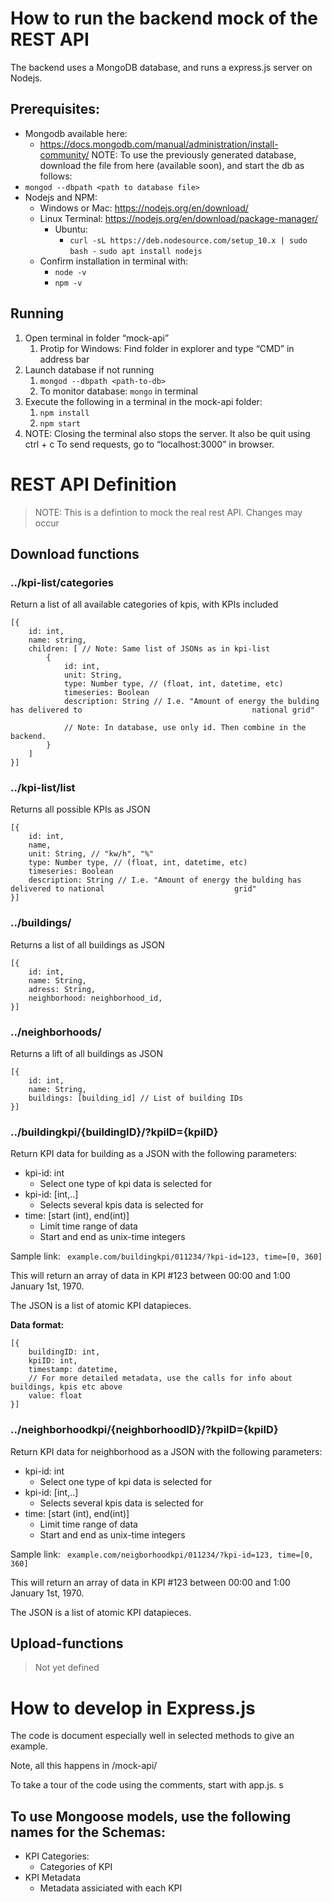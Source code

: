 # How to run the backend mock of the REST API

The backend uses a MongoDB database, and runs a express.js server on Nodejs. 

## Prerequisites: 
 - Mongodb available here: 
    - https://docs.mongodb.com/manual/administration/install-community/ 
      NOTE: To use the previously generated database, download the file from here (available soon), and start the db as follows:
  - ``` mongod --dbpath <path to database file>  ``` 
  - Nodejs and NPM:
    - Windows or Mac: https://nodejs.org/en/download/ 
    - Linux Terminal: https://nodejs.org/en/download/package-manager/ 
      - Ubuntu: 
        - ``` curl -sL https://deb.nodesource.com/setup_10.x | sudo bash - ``` 
         ``` sudo apt install nodejs ``` 
    - Confirm installation in terminal with:
      - ` node -v `
      - ` npm -v ` 

## Running 

1. Open terminal in folder “mock-api”
   1. Protip for Windows: Find folder in explorer and type “CMD” in address bar
2. Launch database if not running 
   1. ` mongod --dbpath <path-to-db>  ` 
   2. To monitor database: `mongo` in terminal
3. Execute the following in a terminal in the mock-api folder:
   1.  ` npm install ` 
   2.  ` npm start ` 
4. NOTE: Closing the terminal also stops the server. It also be quit using ctrl + c 
   To send requests, go to “localhost:3000” in browser. 




# REST API Definition 

> NOTE: This is a defintion to mock the real rest API. Changes may occur 

## Download functions

### ../kpi-list/categories

Return a list of all available categories of kpis, with KPIs included 

``` JS
[{
    id: int,
    name: string, 
    children: [ // Note: Same list of JSONs as in kpi-list
        {
            id: int,
            unit: String,
            type: Number type, // (float, int, datetime, etc)
    		timeseries: Boolean 
            description: String // I.e. "Amount of energy the bulding has delivered to 										national grid" 
            
            // Note: In database, use only id. Then combine in the 				backend. 
        }
    ]
}]
```



### ../kpi-list/list

Returns all possible KPIs as JSON

``` JS
[{
    id: int,
    name, 
    unit: String, // "kw/h", "%" 
    type: Number type, // (float, int, datetime, etc)
    timeseries: Boolean 
    description: String // I.e. "Amount of energy the bulding has delivered to national 							grid" 
}]
```

 

### ../buildings/

Returns a list of all buildings as JSON

```JS
[{
    id: int,
    name: String, 
    adress: String, 
    neighborhood: neighborhood_id, 
}]
```



### ../neighborhoods/

Returns a lift of all buildings as JSON

```JS
[{
    id: int, 
    name: String, 
    buildings: [building_id] // List of building IDs 
}]
```



### ../buildingkpi/{buildingID}/?kpiID={kpiID}

Return KPI data for building as a JSON with the following parameters: 

- kpi-id: int 
  - Select one type of kpi data is selected for 
- kpi-id: [int,..]
  - Selects several kpis data is selected for 
- time: [start (int), end(int)]
  - Limit time range of data 
  - Start and end as unix-time integers

Sample link: ` example.com/buildingkpi/011234/?kpi-id=123, time=[0, 360]`

This will return an array of data in KPI #123 between 00:00 and 1:00 January 1st, 1970. 

The JSON is a list of atomic KPI datapieces.

**Data format:**

```{js}
[{
    buildingID: int, 
    kpiID: int, 
    timestamp: datetime, 
    // For more detailed metadata, use the calls for info about buildings, kpis etc above
    value: float
}]
```



### ../neighborhoodkpi/{neighborhoodID}/?kpiID={kpiID}

Return KPI data for neighborhood as a JSON with the following parameters: 

- kpi-id: int 
  - Select one type of kpi data is selected for 
- kpi-id: [int,..]
  - Selects several kpis data is selected for 
- time: [start (int), end(int)]
  - Limit time range of data 
  - Start and end as unix-time integers

Sample link: ` example.com/neigborhoodkpi/011234/?kpi-id=123, time=[0, 360]`

This will return an array of data in KPI #123 between 00:00 and 1:00 January 1st, 1970. 

The JSON is a list of atomic KPI datapieces.

## Upload-functions

> Not yet defined 

# How to develop in Express.js

The code is document especially well in selected methods to give an example. 

Note, all this happens in /mock-api/ 

To take a tour of the code using the comments, start with app.js. s

## To use Mongoose models, use the following names for the Schemas: 
 - KPI Categories:
    - Categories of KPI 
 - KPI Metadata 
    - Metadata assiciated with each KPI 
 